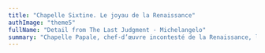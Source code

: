 ```yaml
---
title: "Chapelle Sixtine. Le joyau de la Renaissance"
authImage: "theme5"
fullName: "Detail from The Last Judgment - Michelangelo"
summary: "Chapelle Papale, chef-d’œuvre incontesté de la Renaissance, la Chapelle Sixtine nous relate la révolution esthétique et philosophique qui a secoué l’Europe entière. De Botticelli à Michel-Ange, suivez l’invention de l’Europe moderne."
---
```

